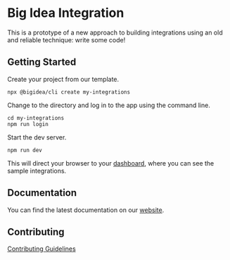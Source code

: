 # Big Idea Integration

This is a prototype of a new approach to building integrations using an old and reliable technique: write some code!

## Getting Started

Create your project from our template.

```shell
npx @bigidea/cli create my-integrations
```

Change to the directory and log in to the app using the command line.
```shell
cd my-integrations
npm run login
```

Start the dev server.
```shell
npm run dev
```

This will direct your browser to your [dashboard](https://integration.bigidea.io/prototype), where you can see the sample integrations.

## Documentation

You can find the latest documentation on our [website](https://docs.bigidea.io). 

## Contributing

[Contributing Guidelines]('./CONTRIBUTING.md)